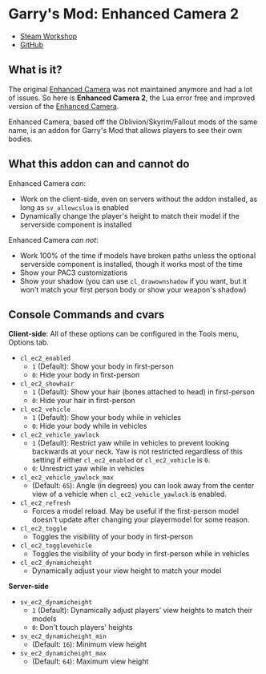 Garry's Mod: Enhanced Camera 2
============================

* [Steam Workshop](https://steamcommunity.com/sharedfiles/filedetails/?id=678037029)
* [GitHub](https://github.com/VictorienXP/gmod-enhanced-camera-2)

What is it?
-----------

The original [Enhanced Camera](https://github.com/elizagamedev/gmod-enhanced-camera) was not maintained anymore and had a lot of issues. So here is **Enhanced Camera 2**, the Lua error free and improved version of the [Enhanced Camera](https://github.com/elizagamedev/gmod-enhanced-camera).

Enhanced Camera, based off the Oblivion/Skyrim/Fallout mods of the same name, is an addon for Garry's Mod that allows players to see their own bodies.

What this addon can and cannot do
---------------------------------

Enhanced Camera *can*:

* Work on the client-side, even on servers without the addon installed, as long as `sv_allowcslua` is enabled
* Dynamically change the player's height to match their model if the serverside component is installed

Enhanced Camera *can not*:

* Work 100% of the time if models have broken paths unless the optional serverside component is installed, though it works most of the time
* Show your PAC3 customizations
* Show your shadow (you can use `cl_drawownshadow` if you want, but it won't match your first person body or show your weapon's shadow)

Console Commands and cvars
--------------------------

**Client-side**: All of these options can be configured in the Tools menu, Options tab.

* `cl_ec2_enabled`
	* `1` (Default): Show your body in first-person
	* `0`: Hide your body in first-person
* `cl_ec2_showhair`
	* `1` (Default): Show your hair (bones attached to head) in first-person
	* `0`: Hide your hair in first-person
* `cl_ec2_vehicle`
	* `1` (Default): Show your body while in vehicles
	* `0`: Hide your body while in vehicles
* `cl_ec2_vehicle_yawlock`
	* `1` (Default): Restrict yaw while in vehicles to prevent looking backwards at your neck. Yaw is not restricted regardless of this setting if either `cl_ec2_enabled` or `cl_ec2_vehicle` is `0`.
	* `0`: Unrestrict yaw while in vehicles
* `cl_ec2_vehicle_yawlock_max`
	* (Default: `65`): Angle (in degrees) you can look away from the center view of a vehicle when `cl_ec2_vehicle_yawlock` is enabled.
* `cl_ec2_refresh`
	* Forces a model reload. May be useful if the first-person model doesn't update after changing your playermodel for some reason.
* `cl_ec2_toggle`
	* Toggles the visibility of your body in first-person
* `cl_ec2_togglevehicle`
	* Toggles the visibility of your body in first-person while in vehicles
* `cl_ec2_dynamicheight`
	* Dynamically adjust your view height to match your model

**Server-side**

* `sv_ec2_dynamicheight`
	* `1` (Default): Dynamically adjust players' view heights to match their models
	* `0`: Don't touch players' heights
* `sv_ec2_dynamicheight_min`
	* (Default: `16`): Minimum view height
* `sv_ec2_dynamicheight_max`
	* (Default: `64`): Maximum view height
